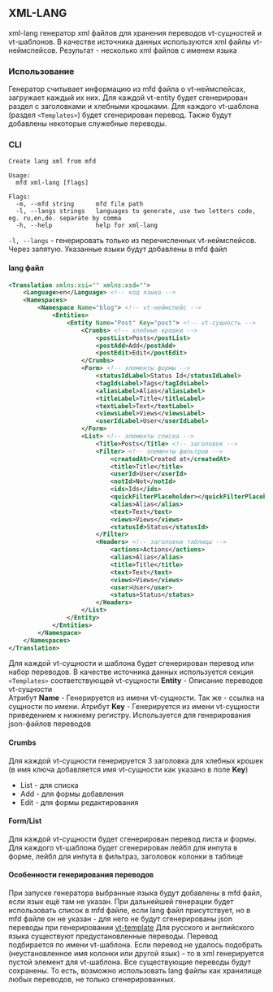 ## XML-LANG

xml-lang генератор xml файлов для хранения переводов vt-сущностей и vt-шаблонов. В качестве источника данных используются xml файлы vt-неймспейсов. Результат - несколько xml файлов с именем языка

### Использование

Генератор считывает информацию из mfd файла о vt-неймспейсах, загружает каждый их них. Для каждой vt-entity будет сгенерирован раздел с заголовками и хлебными крошками. Для каждого vt-шаблона (раздел `<Templates>`) будет сгенерирован перевод. Также будут добавлены некоторые служебные переводы. 

### CLI
```
Create lang xml from mfd

Usage:
  mfd xml-lang [flags]

Flags:
  -m, --mfd string      mfd file path
  -l, --langs strings   languages to generate, use two letters code, eg. ru,en,de. separate by comma
  -h, --help            help for xml-lang
```

`-l, --langs` - генерировать только из перечисленных vt-неймспейсов. Через запятую. Указанные языки будут добавлены в mfd файл

#### lang файл

```xml
<Translation xmlns:xsi="" xmlns:xsd="">
    <Language>en</Language> <!-- код языка -->
    <Namespaces>
        <Namespace Name="blog"> <!-- vt-неймспейс -->
            <Entities>
                <Entity Name="Post" Key="post"> <!-- vt-сущность -->
                    <Crumbs> <!-- хлебные крошки -->
                        <postList>Posts</postList>
                        <postAdd>Add</postAdd>
                        <postEdit>Edit</postEdit>
                    </Crumbs>
                    <Form> <!-- элементы формы -->
                        <statusIdLabel>Status Id</statusIdLabel>
                        <tagIdsLabel>Tags</tagIdsLabel>
                        <aliasLabel>Alias</aliasLabel>
                        <titleLabel>Title</titleLabel>
                        <textLabel>Text</textLabel>
                        <viewsLabel>Views</viewsLabel>
                        <userIdLabel>User</userIdLabel>
                    </Form>
                    <List> <!-- элементы списка -->
                        <Title>Posts</Title> <!-- заголовок -->
                        <Filter> <!-- элементы фильтров -->
                            <createdAt>Created at</createdAt>
                            <title>Title</title>
                            <userId>User</userId>
                            <notId>Not</notId>
                            <ids>Ids</ids>
                            <quickFilterPlaceholder></quickFilterPlaceholder>
                            <alias>Alias</alias>
                            <text>Text</text>
                            <views>Views</views>
                            <statusId>Status</statusId>
                        </Filter>
                        <Headers> <!-- заголовки таблицы -->
                            <actions>Actions</actions>
                            <alias>Alias</alias>
                            <title>Title</title>
                            <text>Text</text>
                            <views>Views</views>
                            <user>User</user>
                            <status>Status</status>
                        </Headers>
                    </List>
                </Entity>
            </Entities>
        </Namespace>
    </Namespaces>
</Translation>
``` 

Для каждой vt-сущности и шаблона будет сгенерирован перевод или набор переводов. В качестве источника данных используется секция `<Templates>` соответствующей vt-сущности
**Entity** - Описание переводов vt-сущности   
Атрибут **Name** - Генерируется из имени vt-сущности. Так же - ссылка на сущности по имени.
Атрибут **Key** - Генерируется из имени vt-сущности приведением к нижнему регистру. Используется для генерирования json-файлов переводов  

#### Crumbs

Для каждой vt-сущности генерируется 3 заголовка для хлебных крошек (в имя ключа добавляется имя vt-сущности как указано в поле **Key**)
- List - для списка
- Add - для формы добавления
- Edit - для формы редактирования

#### Form/List

Для каждой vt-сущности будет сгенерирован перевод листа и формы.
Для каждого vt-шаблона будет сгенерирован лейбл для инпута в форме, лейбл для инпута в фильтраз, заголовок колонки в таблице 

#### Особенности генерирования переводов

При запуске генератора выбранные языка будут добавлены в mfd файл, если язык ещё там не указан. При дальнейшей генерации будет использовать список в mfd файле, если lang файл присутствует, но в mfd файле он не указан - для него не будут сгенерированы json переводы при генерировании [vt-template](/generators/vt-template) 
Для русского и английского языка существуют предустановленные переводы. Перевод подбирается по имени vt-шаблона. Если перевод не удалось подобрать (неустановленное имя колонки или другой язык) - то в xml генерируется пустой элемент для vt-шаблона.
Все существующие переводы будут сохранены. То есть, возможно использовать lang файлы как хранилище любых переводов, не только сгенерированных.